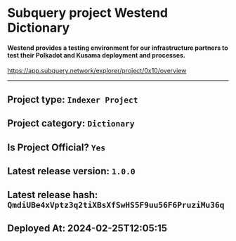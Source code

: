 # Subquery project Westend Dictionary
####  Westend provides a testing environment for our infrastructure partners to test their Polkadot and Kusama deployment and processes.

https://app.subquery.network/explorer/project/0x10/overview
____

## Project type: `Indexer Project`

## Project category: `Dictionary`

## Is Project Official? `Yes`

## Latest release version: `1.0.0`

## Latest release hash: `QmdiUBe4xVptz3q2tiXBsXfSwHS5F9uu56F6PruziMu36q`

## Deployed At: 2024-02-25T12:05:15